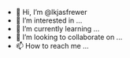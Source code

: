 - 👋 Hi, I’m @lkjasfrewer
- 👀 I’m interested in ...
- 🌱 I’m currently learning ...
- 💞️ I’m looking to collaborate on ...
- 📫 How to reach me ...

<!---
lkjasfrewer/lkjasfrewer is a ✨ special ✨ repository because its `README.md` (this file) appears on your GitHub profile.
You can click the Preview link to take a look at your changes.
--->
